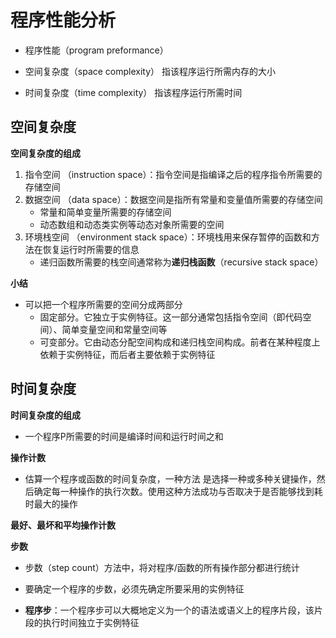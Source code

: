 # 程序性能分析

- 程序性能（program preformance）

- 空间复杂度（space complexity） 指该程序运行所需内存的大小

- 时间复杂度（time complexity） 指该程序运行所需时间

## 空间复杂度

**空间复杂度的组成**

1. 指令空间 （instruction space）：指令空间是指编译之后的程序指令所需要的存储空间
2. 数据空间 （data space）：数据空间是指所有常量和变量值所需要的存储空间
    - 常量和简单变量所需要的存储空间
    - 动态数组和动态类实例等动态对象所需要的空间
3. 环境栈空间 （environment stack space）：环境栈用来保存暂停的函数和方法在恢复运行时所需要的信息
    - 递归函数所需要的栈空间通常称为**递归栈函数**（recursive stack space）


**小结**

- 可以把一个程序所需要的空间分成两部分
  - 固定部分。它独立于实例特征。这一部分通常包括指令空间（即代码空间）、简单变量空间和常量空间等
  - 可变部分。它由动态分配空间构成和递归栈空间构成。前者在某种程度上依赖于实例特征，而后者主要依赖于实例特征


## 时间复杂度

**时间复杂度的组成**

- 一个程序P所需要的时间是编译时间和运行时间之和

**操作计数**

- 估算一个程序或函数的时间复杂度，一种方法 是选择一种或多种关键操作，然后确定每一种操作的执行次数。使用这种方法成功与否取决于是否能够找到耗时最大的操作

**最好、最坏和平均操作计数**

**步数**

- 步数（step count）方法中，将对程序/函数的所有操作部分都进行统计

- 要确定一个程序的步数，必须先确定所要采用的实例特征

- **程序步**：一个程序步可以大概地定义为一个的语法或语义上的程序片段，该片段的执行时间独立于实例特征